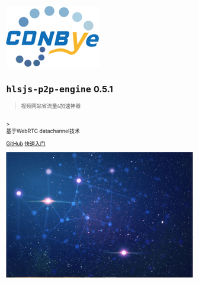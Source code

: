 <img width="250" src="pics/cdnbye.png" alt="cdnbye logo">

# `hlsjs-p2p-engine` <small>0.5.1</small>

> 视频网站省流量`&`加速神器
<br>
> <br>基于WebRTC datachannel技术

[GitHub](https://github.com/cdnbye/hlsjs-p2p-engine)
[快速入门](/README.md)

<!-- 背景图片 -->

![](pics/bg.jpg)


